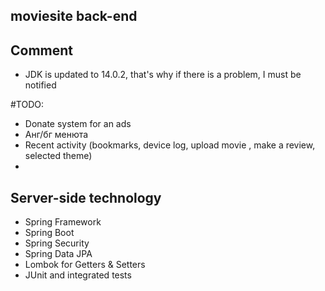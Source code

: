 ## moviesite back-end

## Comment 
* JDK is updated to 14.0.2, 
that's why if there is a problem, I must be notified

#TODO:
  * Donate system for an ads
  * Анг/бг менюта
  * Recent activity (bookmarks, device log, upload movie
  , make a review, selected theme)
  * 

## Server-side technology
* Spring Framework
* Spring Boot
* Spring Security
* Spring Data JPA
* Lombok for Getters & Setters 
* JUnit and integrated tests
